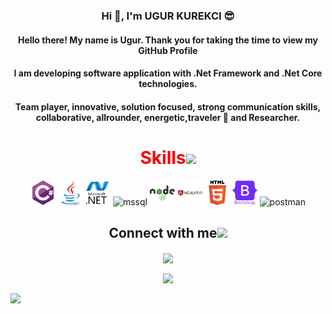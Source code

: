<h3 align="center">Hi 👋,  I'm UGUR KUREKCI &#x1F60E;</h3>
<h4 align="center">Hello there! My name is Ugur. Thank you for taking the time to view my GitHub Profile</h4>

<h4 align="center">I am developing software application with .Net Framework
and .Net Core technologies. </h4>
 
<h4 align="center"> Team player, innovative, solution
focused, strong communication skills, collaborative, allrounder, energetic,traveler &#x1F451;  and Researcher. </h4>
 
</h2>
<h1 align="center" style="color:red">Skills<img src = "https://media2.giphy.com/media/QssGEmpkyEOhBCb7e1/giphy.gif?cid=ecf05e47a0n3gi1bfqntqmob8g9aid1oyj2wr3ds3mg700bl&rid=giphy.gif" width = 50px></h1>

<p align="center">
 
 <img src="https://raw.githubusercontent.com/devicons/devicon/master/icons/csharp/csharp-original.svg" alt="csharp" width="40" height="40"/> 
 <img src="https://raw.githubusercontent.com/devicons/devicon/master/icons/java/java-original.svg" alt="java" width="40" height="40"/> 
 <img src="https://raw.githubusercontent.com/devicons/devicon/master/icons/dot-net/dot-net-original-wordmark.svg" alt="dotnet" width="40" height="40"/> 
 <img src="https://cdn.worldvectorlogo.com/logos/microsoft-sql-server.svg" alt="mssql" width="40" height="40"/>
 <img src="https://raw.githubusercontent.com/devicons/devicon/master/icons/nodejs/nodejs-original-wordmark.svg" alt="nodejs" width="40" height="40"/>
 <img src="https://raw.githubusercontent.com/devicons/devicon/master/icons/angularjs/angularjs-original-wordmark.svg" alt="angularjs" width="40" height="40"/>
 <img src="https://raw.githubusercontent.com/devicons/devicon/master/icons/html5/html5-original-wordmark.svg" alt="html5" width="40" height="40"/> 
 <img src="https://raw.githubusercontent.com/devicons/devicon/master/icons/bootstrap/bootstrap-plain-wordmark.svg" alt="bootstrap" width="40" height="40"/> 
 <img src="https://www.vectorlogo.zone/logos/getpostman/getpostman-icon.svg" alt="postman" width="40" height="40"/> </p>
 

<h2 align="center">Connect with me<img src='https://raw.githubusercontent.com/ShahriarShafin/ShahriarShafin/main/Assets/handshake.gif' width="100px"></h2>

<p align="center">
<a href = 'https://www.linkedin.com/in/ugurkurekci'> <img width = '44px' align="center" src="https://raw.githubusercontent.com/rahulbanerjee26/githubAboutMeGenerator/main/icons/linked-in-alt.svg"/></a> 


<p align="center">
<a href = 'https://www.twitter.com/ugurkurekci98'> <img width = '44px' align="center" src="https://raw.githubusercontent.com/rahulbanerjee26/githubAboutMeGenerator/main/icons/twitter.svg"/></a> 





<a href = 'https://www.github.com/ugurkurekci'> <img width = '44px' align= "center" src="https://raw.githubusercontent.com/rahulbanerjee26/githubAboutMeGenerator/main/icons/github.svg"/></a> 

</p>

